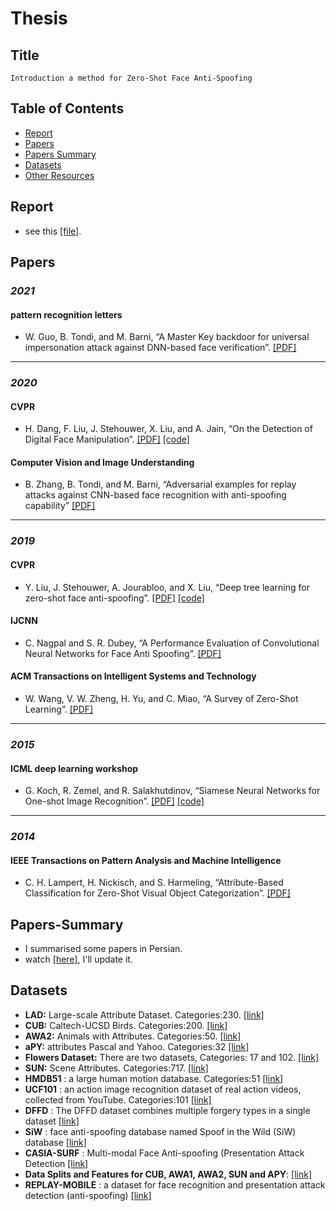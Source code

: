 # Thesis
## Title
`Introduction a method for Zero-Shot Face Anti-Spoofing`

## Table of Contents
+ [Report](#Report)
+ [Papers](#Papers)
+ [Papers Summary](#Papers-Summary)
+ [Datasets](#Datasets)
+ [Other Resources](#Other-resources)

## Report

* see this [[file]](./out/main%20report.pdf).

## Papers
### *2021*
#### pattern recognition letters
+ W. Guo, B. Tondi, and M. Barni, “A Master Key backdoor for universal impersonation attack against DNN-based face verification”. [[PDF]](https://www.sciencedirect.com/science/article/abs/pii/S0167865521000210)
-------------------
### *2020*
#### CVPR
+ H. Dang, F. Liu, J. Stehouwer, X. Liu, and A. Jain, “On the Detection of Digital Face Manipulation”. [[PDF]](https://arxiv.org/pdf/1910.01717.pdf) [[code]](https://github.com/JStehouwer/FFD_CVPR2020)
#### Computer Vision and Image Understanding
+ B. Zhang, B. Tondi, and M. Barni, “Adversarial examples for replay attacks against CNN-based face recognition with anti-spoofing capability” [[PDF]](https://www.sciencedirect.com/science/article/abs/pii/S1077314220300606)
-------------------
### *2019*
#### CVPR
+ Y. Liu, J. Stehouwer, A. Jourabloo, and X. Liu, “Deep tree learning for zero-shot face anti-spoofing”. [[PDF]](https://arxiv.org/pdf/1904.02860.pdf) [[code]](https://github.com/yaojieliu/CVPR2019-DeepTreeLearningForZeroShotFaceAntispoofing)
####  IJCNN
+ C. Nagpal and S. R. Dubey, “A Performance Evaluation of Convolutional Neural Networks for Face Anti Spoofing”. [[PDF]](https://arxiv.org/pdf/1805.04176.pdf)
#### ACM Transactions on Intelligent Systems and Technology
+ W. Wang, V. W. Zheng, H. Yu, and C. Miao, “A Survey of Zero-Shot Learning”. [[PDF]](https://dl.acm.org/doi/10.1145/3293318)
-------------------
### *2015*
#### ICML deep learning workshop
+ G. Koch, R. Zemel, and R. Salakhutdinov, “Siamese Neural Networks for One-shot Image Recognition”. [[PDF]](https://www.cs.cmu.edu/~rsalakhu/papers/oneshot1.pdf) [[code]](https://paperswithcode.com/paper/siamese-neural-networks-for-one-shot-image)
-------------------
### *2014*
####  IEEE Transactions on Pattern Analysis and Machine Intelligence
+ C. H. Lampert, H. Nickisch, and S. Harmeling, “Attribute-Based Classification for Zero-Shot Visual Object Categorization”. [[PDF]](https://ieeexplore.ieee.org/document/6571196)
## Papers-Summary
* I summarised some papers in Persian.
* watch [[here]](https://drive.google.com/drive/folders/1JrHljGKNCfpA6uS9GQzVIb2IVjkUveom?usp=sharing), I'll update it.


## Datasets

+ **LAD:** Large-scale Attribute Dataset. Categories:230. [[link]](https://github.com/PatrickZH/A-Large-scale-Attribute-Dataset-for-Zero-shot-Learning)
+ **CUB:** Caltech-UCSD Birds. Categories:200. [[link]](http://www.vision.caltech.edu/visipedia/CUB-200-2011.html)
+ **AWA2:** Animals with Attributes. Categories:50. [[link]](https://cvml.ist.ac.at/AwA2/)
+ **aPY:** attributes Pascal and Yahoo. Categories:32 [[link]](http://vision.cs.uiuc.edu/attributes/)
+ **Flowers Dataset:** There are two datasets, Categories: 17 and 102. [[link]](http://www.robots.ox.ac.uk/~vgg/data/flowers/)
+ **SUN:** Scene Attributes. Categories:717. [[link]](http://cs.brown.edu/~gmpatter/sunattributes.html)
+ **HMDB51** : a large human motion database. Categories:51 [[link]](https://serre-lab.clps.brown.edu/resource/hmdb-a-large-human-motion-database/#Downloads)
+ **UCF101** :  an action image recognition dataset of real action videos, collected from YouTube. Categories:101 [[link]](https://www.crcv.ucf.edu/data/UCF101.php)
+ **DFFD** : The DFFD dataset combines multiple forgery types in a single dataset [[link]](http://cvlab.cse.msu.edu/dffd-diverse-fake-face-dataset.html)
+ **SiW** : face anti-spoofing database named Spoof in the Wild (SiW) database [[link]](http://cvlab.cse.msu.edu/siw-spoof-in-the-wild-database.html) 
+ **CASIA-SURF** : Multi-modal Face Anti-spoofing  (Presentation Attack Detection [[link]](https://sites.google.com/qq.com/face-anti-spoofing/dataset-download/casia-surfcvpr2019)
+ **Data Splits and Features for CUB, AWA1, AWA2, SUN and APY**: [[link]](https://www.mpi-inf.mpg.de/departments/computer-vision-and-machine-learning/research/zero-shot-learning/zero-shot-learning-the-good-the-bad-and-the-ugly/)
+ **REPLAY-MOBILE** : a dataset for face recognition and presentation attack detection (anti-spoofing) [[link]](https://zenodo.org/record/4593248)
